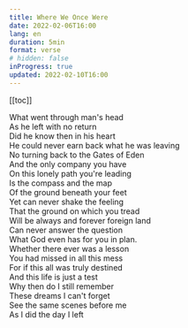 ```yaml
---
title: Where We Once Were 
date: 2022-02-06T16:00
lang: en
duration: 5min
format: verse
# hidden: false
inProgress: true
updated: 2022-02-10T16:00
---
```


[[toc]]

What went through man's head <br>
As he left with no return <br>
Did he know then in his heart <br>
He could never earn back what he was leaving <br>
No turning back to the Gates of Eden <br>
And the only company you have  <br>
On this lonely path you're leading <br>
Is the compass and the map <br>
Of the ground beneath your feet <br>
Yet can never shake the feeling <br>
That the ground on which you tread <br>
Will be always and forever foreign land <br>
Can never answer the question <br>
What God even has for you in plan. <br>
Whether there ever was a lesson <br>
You had missed in all this mess <br>
For if this all was truly destined <br>
And this life is just a test <br>
Why then do I still remember <br>
These dreams I can't forget <br>
See the same scenes before me<br>
As I did the day I left <br>

